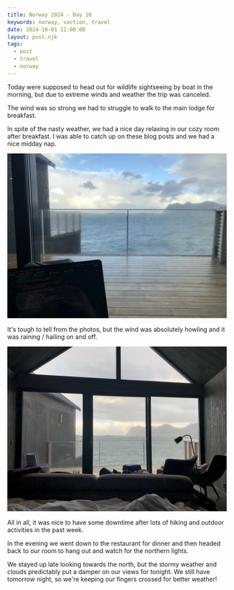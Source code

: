 ```yaml
---
title: Norway 2024 - Day 10
keywords: norway, vaction, travel
date: 2024-10-01 12:00:00
layout: post.njk
tags:
  - post
  - travel
  - norway
---
```


Today were supposed to head out for wildlife sightseeing by boat in the morning, but due to extreme winds and weather the trip was canceled.

The wind was so strong we had to struggle to walk to the main lodge for breakfast.

In spite of the nasty weather, we had a nice day relaxing in our cozy room after breakfast. I was able to catch up on these blog posts and we had a nice midday nap.

![Viewing the stormy seas from our cozy room in Hamn i Senja, Norway](/media/images/norway2024/hamn-i-senja-chair-view.webp)

It's tough to tell from the photos, but the wind was absolutely howling and it was raining / hailing on and off.

![Viewing the stormy seas from our cozy room in Hamn i Senja, Norway](/media/images/norway2024/hamn-i-senja-bed-view.webp)

All in all, it was nice to have some downtime after lots of hiking and outdoor activities in the past week.

In the evening we went down to the restaurant for dinner and then headed back to our room to hang out and watch for the northern lights.

We stayed up late looking towards the north, but the stormy weather and clouds predictably put a damper on our views for tonight. We still have tomorrow night, so we're keeping our fingers crossed for better weather!
